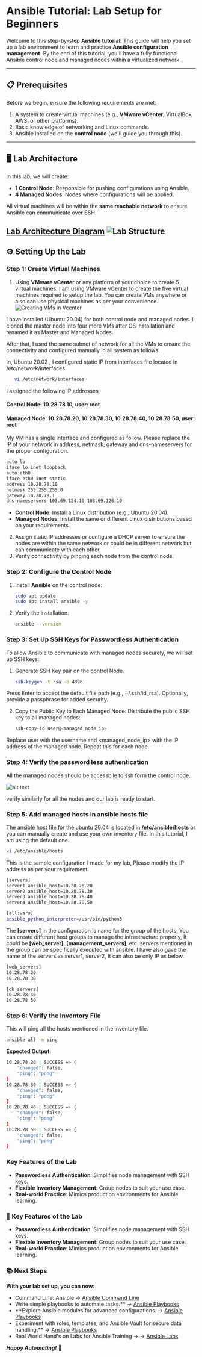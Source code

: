 # Ansible Tutorial: Lab Setup for Beginners  

Welcome to this step-by-step **Ansible tutorial**! This guide will help you set up a lab environment to learn and practice **Ansible configuration management**. By the end of this tutorial, you'll have a fully functional Ansible control node and managed nodes within a virtualized network.  

---

## 📋 Prerequisites  

Before we begin, ensure the following requirements are met:  
1. A system to create virtual machines (e.g., **VMware vCenter**, VirtualBox, AWS, or other platforms). 
2. Basic knowledge of networking and Linux commands.  
3. Ansible installed on the **control node** (we'll guide you through this).  

---

## 🖥️ Lab Architecture  

In this lab, we will create:  
- **1 Control Node**: Responsible for pushing configurations using Ansible.  
- **4 Managed Nodes**: Nodes where configurations will be applied.  

All virtual machines will be within the **same reachable network** to ensure Ansible can communicate over SSH.  

[Lab Architecture Diagram](#) ![Lab Structure](image.png)  
---

## ⚙️ Setting Up the Lab  

### Step 1: Create Virtual Machines  
1. Using **VMware vCenter** or any platform of your choice to create 5 virtual machines.
I am using VMware vCenter to create the five virtual machines required to setup the lab. You can create VMs anywhere or also can use physical machines as per your convenience.
   ![Creating VMs in Vcenter](image-1.png)

I have installed (Ubuntu 20.04) for both control node and managed nodes. I cloned the master node into four more VMs after OS installation and renamed it as Master and Managed Nodes. 

After that, I used the same subnet of network for all the VMs to ensure the connectivity and configured manually in all system as follows. 

In, Ubuntu 20.02 , I configured static IP from interfaces file located in /etc/network/interfaces.
```bash
   vi /etc/network/interfaces
```
I assigned the following IP addresses, 
#### Control Node: 10.28.78.10, user: root
#### Managed Node: 10.28.78.20, 10.28.78.30, 10.28.78.40, 10.28.78.50,  user: root
My VM has a single interface and configured as follow. Please replace the IP of your network in address, netmask, gateway and dns-nameservers for the proper configuration. 
```bash
auto lo
iface lo inet loopback
auto eth0
iface eth0 inet static
address 10.28.78.10
netmask 255.255.255.0
gateway 10.28.78.1
dns-nameservers 103.69.124.10 103.69.126.10
```
   - **Control Node**: Install a Linux distribution (e.g., Ubuntu 20.04).  
   - **Managed Nodes**: Install the same or different Linux distributions based on your requirements.  
2. Assign static IP addresses or configure a DHCP server to ensure the nodes are within the same network or could be in different network but can communicate with each other. 
3. Verify connectivity by pinging each node from the control node.  

### Step 2: Configure the Control Node  
1. Install **Ansible** on the control node:  
   ```bash
   sudo apt update
   sudo apt install ansible -y

2. Verify the installation. 
   ```bash
   ansible --version

### Step 3: Set Up SSH Keys for Passwordless Authentication
  To allow Ansible to communicate with managed nodes securely, we will set up SSH keys:
1. Generate SSH Key pair on the control Node. 
   ```bash
   ssh-keygen -t rsa -b 4096

Press Enter to accept the default file path (e.g., ~/.ssh/id_rsa).
Optionally, provide a passphrase for added security.

2. Copy the Public Key to Each Managed Node:
Distribute the public SSH key to all managed nodes:
   ``` bash
   ssh-copy-id user@<managed_node_ip>
   ```
Replace user with the username and <managed_node_ip> with the IP address of the managed node. Repeat this for each node.


### Step 4: Verify the password less authentication

All the managed nodes should be accessbile to ssh form the control node. 

![alt text](image-2.png)

verify similarly for all the nodes and our lab is ready to start. 

### Step 5: Add managed hosts in ansible hosts file
The ansible host file for the ubuntu 20.04 is located in **/etc/ansible/hosts** or you can manually create and use your own inventory file.
In this tutorial, I am using the default one. 
``` bash
vi /etc/ansible/hosts
```
This is the sample configuration I made for my lab, Please modify the IP address as per your requirement. 
```bash
[servers]
server1 ansible_host=10.28.78.20
server2 ansible_host=10.28.78.30
server3 ansible_host=10.28.78.40
server4 ansible_host=10.28.78.50

[all:vars]
ansible_python_interpreter=/usr/bin/python3
```

The **[servers]** in the configuration is name for the group of the hosts, You can create different host groups to manage the infrastructure properly, It could be **[web_server]**, **[management_servers]**, etc. servers mentioned in the group can be specifically executed with ansible. I have also gave the name of the servers as server1, server2, It can also be only IP as below. 

```bash
[web_servers]
10.28.78.20
10.28.78.30

[db_servers]
10.28.78.40
10.28.78.50
```

### Step 6: Verify the Inventory File
This will ping all the hosts mentioned in the inventory file. 
```bash
ansible all -m ping
```

**Expected Output:**
```bash
10.28.78.20 | SUCCESS => {
    "changed": false,
    "ping": "pong"
}
10.28.78.30 | SUCCESS => {
    "changed": false,
    "ping": "pong"
}
10.28.78.40 | SUCCESS => {
    "changed": false,
    "ping": "pong"
}
10.28.78.50 | SUCCESS => {
    "changed": false,
    "ping": "pong"
}
```

### Key Features of the Lab
- **Passwordless Authentication**: Simplifies node management with SSH keys.
- **Flexible Inventory Management**: Group nodes to suit your use case.
- **Real-world Practice**: Mimics production environments for Ansible learning.

### 🌟 Key Features of the Lab
- **Passwordless Authentication**: Simplifies node management with SSH keys.
- **Flexible Inventory Management**: Group nodes to suit your use case.
- **Real-world Practice**: Mimics production environments for Ansible learning.
### 📚 Next Steps
**With your lab set up, you can now:**
- Command Line: Ansible -> [Ansible Command Line](../2-AnsibleCommandLine/README.md) 
- Write simple playbooks to automate tasks.** -> [Ansible Playbooks](../3-AnsiblePlaybook/README.md) 
- **Explore Ansible modules for advanced configurations. -> [Ansible Playbooks](../3-AnsiblePlaybook/README.md) 
- Experiment with roles, templates, and Ansible Vault for secure data handling.** -> [Ansible Playbooks](../3-AnsiblePlaybook/README.md) 
- Real World Hand's on Labs for Ansible Training -> -> [Ansible Labs](../3-Labs/README.md)

***Happy Automating!*** 🚀